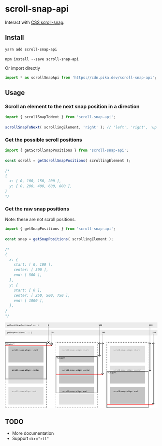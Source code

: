 # scroll-snap-api

Interact with [CSS scroll-snap](https://developer.mozilla.org/en-US/docs/Web/CSS/CSS_Scroll_Snap).

## Install

```shell
yarn add scroll-snap-api

npm install --save scroll-snap-api
```

Or import directly

```js
import * as scrollSnapApi from 'https://cdn.pika.dev/scroll-snap-api';
```

## Usage

### Scroll an element to the next snap position in a direction

```js
import { scrollSnapToNext } from 'scroll-snap-api';

scrollSnapToNext( scrollingElement, 'right' ); // 'left', 'right', 'up', 'down'
```

### Get the possible scroll positions

```js
import { getScrollSnapPositions } from 'scroll-snap-api';

const scroll = getScrollSnapPositions( scrollingElement );

/*
{
  x: [ 0, 100, 150, 200 ],
  y: [ 0, 200, 400, 600, 800 ],
}
*/
```

### Get the raw snap positions

Note: these are not scroll positions.

```js
import { getSnapPositions } from 'scroll-snap-api';

const snap = getSnapPositions( scrollingElement );

/*
{
  x: {
    start: [ 0, 100 ],
    center: [ 300 ],
    end: [ 500 ],
  },
  y: {
    start: [ 0 ],
    center: [ 250, 500, 750 ],
    end: [ 1000 ],
  },
}
*/
```

![Diagram showing difference between function calls](.github/explain.png)

## TODO

- More documentation
- Support `dir="rtl"`
